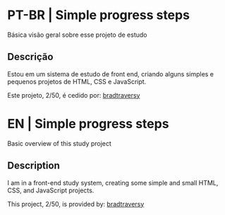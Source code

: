 # PT-BR | Simple progress steps

Básica visão geral sobre esse projeto de estudo

## Descrição

Estou em um sistema de estudo de front end, criando alguns simples e pequenos projetos de HTML, CSS e JavaScript.

Este projeto, 2/50, é cedido por: [bradtraversy](https://github.com/bradtraversy/50projects50days)

# EN | Simple progress steps

Basic overview of this study project

## Description

I am in a front-end study system, creating some simple and small HTML, CSS, and JavaScript projects.

This project, 2/50, is provided by: [bradtraversy](https://github.com/bradtraversy/50projects50days)
